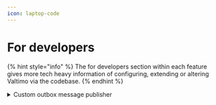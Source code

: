 ```yaml
---
icon: laptop-code
---
```


# For developers

{% hint style="info" %}
The for developers section within each feature gives more tech heavy information of configuring, extending or altering Valtimo via the codebase.
{% endhint %}

<details>

<summary>Custom outbox message publisher</summary>

### Creating a custom outbox message publisher

Valtimo offers the functionality needed to create and add custom outbox message publishers to Valtimo implementations. This is useful when the desired message broker (middleware) is not provided by Valtimo out of the box or by a third party.

Implementing a custom message publisher only requires work in the backend.

#### Dependencies

To create a custom message publisher in your project, the following dependency is needed:

```kotlin
    api("com.ritense.valtimo:outbox:$valtimoVersion") 
```

#### Considerations

The outbox pattern is designed to guarantee reliable (at least once) delivery.

Because of that, it is important to make sure messages are received by the broker when publishing. This can often be done by checking the response when it's a synchronous operation, or awaiting a response on an asynchronous channel.

Please refer to the documentation of your message broker and client. If message delivery cannot be guaranteed, consider using a different solution.

### Implementing the MessagePublisher

The custom message publisher should implement the `com.ritense.outbox.publisher.MessagePublisher` interface from the `outbox` module:

```kotlin
class CustomMessagePublisher : MessagePublisher {

    override fun publish(message: OutboxMessage) {
        TODO("Send message to broker")
    }
}
```

When delivery fails or acknowledgement takes too long, a `MessagePublishingFailed` or a (subclass of) `RuntimeException` should be thrown to stop the transaction and keep the outbox message in the database for a retry later on.

When delivery is successful (no exceptions are thrown), the outbox message will be deleted from the outbox table automatically.

### Bean configuration

The custom message publisher should be configured as a Bean in the Spring application.

```kotlin
@Configuration
@ConditionalOnOutboxEnabled // This will disable the bean creation when `valtimo.outbox.enabled` is set to false
class CustomMessagePublisherAutoconfiguration {

    @Bean
    @ConditionalOnMissingBean(MessagePublisher::class)
    fun customMessagePublisher(): MessagePublisher {
        return CustomMessagePublisher()
    }
}
```

</details>
